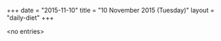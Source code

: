 +++
date = "2015-11-10"
title = "10 November 2015 (Tuesday)"
layout = "daily-diet"
+++


\<no entries\>

